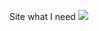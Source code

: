 Site what I need
![](https://user-images.githubusercontent.com/43971036/68486895-bc682a00-024a-11ea-8630-1ab6ca9e60a6.jpg)

